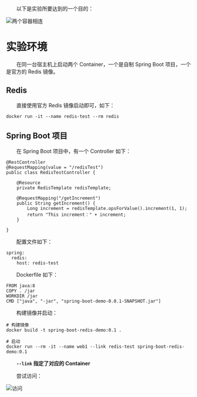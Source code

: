 　　以下是实验所要达到的一个目的：

![两个容器相连](http://img.lynchj.com/b5c4a9b0b63e446d9d09b57cfed8d417.png)

# 实验环境

　　在同一台宿主机上启动两个 Container，一个是自制 Spring Boot 项目，一个是官方的 Redis 镜像。

## Redis

　　直接使用官方 Redis 镜像启动即可，如下：

```
docker run -it --name redis-test --rm redis
```

## Spring Boot 项目

　　在 Spring Boot 项目中，有一个 Controller 如下：

```
@RestController
@RequestMapping(value = "/redisTest")
public class RedisTestController {

    @Resource
    private RedisTemplate redisTemplate;

    @RequestMapping("/getIncrement")
    public String getIncrement() {
        Long increment = redisTemplate.opsForValue().increment(1, 1);
        return "This increment：" + increment;
    }

}
```

　　配置文件如下：

```
spring:
  redis:
    host: redis-test
```

　　Dockerfile 如下：

```
FROM java:8
COPY . /jar
WORKDIR /jar
CMD ["java", "-jar", "spring-boot-demo-0.0.1-SNAPSHOT.jar"]
```

　　构建镜像并启动：

```
# 构建镜像
docker build -t spring-boot-redis-demo:0.1 .

# 启动
docker run --rm -it --name web1 --link redis-test spring-boot-redis-demo:0.1
```

　　**`--link` 指定了对应的 Container**

　　尝试访问：

![访问](http://img.lynchj.com/75406163dfad4d8b9b3f6b88be93d5bf.gif)
